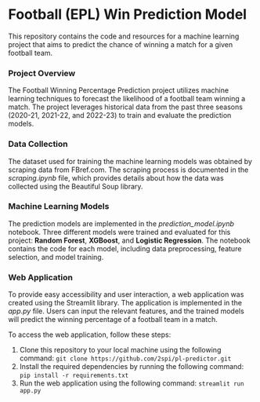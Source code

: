 # Football (EPL) Win Prediction Model
This repository contains the code and resources for a machine learning project that aims to predict the chance of winning a match for a given football team. 

### Project Overview
The Football Winning Percentage Prediction project utilizes machine learning techniques to forecast the likelihood of a football team winning a match. The project leverages historical data from the past three seasons (2020-21, 2021-22, and 2022-23) to train and evaluate the prediction models.

### Data Collection
The dataset used for training the machine learning models was obtained by scraping data from FBref.com. The scraping process is documented in the *scraping.ipynb* file, which provides details about how the data was collected using the Beautiful Soup library.

### Machine Learning Models
The prediction models are implemented in the *prediction_model.ipynb* notebook. Three different models were trained and evaluated for this project: **Random Forest**, **XGBoost**, and **Logistic Regression**. The notebook contains the code for each model, including data preprocessing, feature selection, and model training.

### Web Application
To provide easy accessibility and user interaction, a web application was created using the Streamlit library. The application is implemented in the *app.py* file. Users can input the relevant features, and the trained models will predict the winning percentage of a football team in a match.

To access the web application, follow these steps:
1. Clone this repository to your local machine using the following command:
`git clone https://github.com/2spi/pl-predictor.git`
2. Install the required dependencies by running the following command:
`pip install -r requirements.txt`
3. Run the web application using the following command:
`streamlit run app.py`
